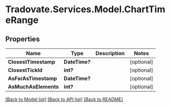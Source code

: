 # Tradovate.Services.Model.ChartTimeRange
## Properties

Name | Type | Description | Notes
------------ | ------------- | ------------- | -------------
**ClosestTimestamp** | **DateTime?** |  | [optional] 
**ClosestTickId** | **int?** |  | [optional] 
**AsFarAsTimestamp** | **DateTime?** |  | [optional] 
**AsMuchAsElements** | **int?** |  | [optional] 

[[Back to Model list]](../README.md#documentation-for-models) [[Back to API list]](../README.md#documentation-for-api-endpoints) [[Back to README]](../README.md)

